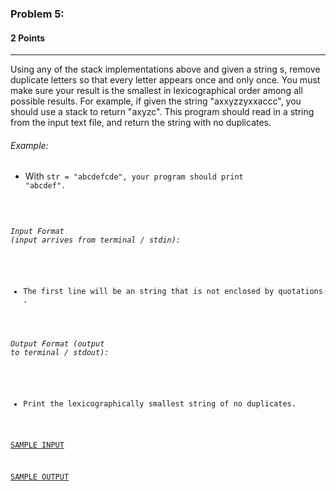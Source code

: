 ### Problem 5:
#### 2 Points

---

Using any of the stack implementations above and given a string s, remove duplicate letters so that every letter appears once and only once. You must make sure your result is the smallest in lexicographical order among all possible results. For example, if given the string "axxyzzyxxaccc", you should use a stack to return "axyzc". This program should read in a string from the input text file, and return the string with no duplicates. 

###### Example:

- With <code>str = "abcdefcde", your program should print "abcdef". 

###### Input Format (input arrives from terminal / stdin):

- The first line will be an string that is not enclosed by quotations
  .
###### Output Format (output to terminal / stdout):

- Print the lexicographically smallest string of no duplicates.


[SAMPLE INPUT](input.txt)

[SAMPLE OUTPUT](output.txt)
